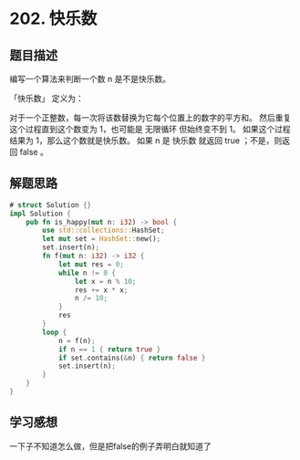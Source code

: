 # 202. 快乐数

## 题目描述

编写一个算法来判断一个数 n 是不是快乐数。

「快乐数」 定义为：

对于一个正整数，每一次将该数替换为它每个位置上的数字的平方和。
然后重复这个过程直到这个数变为 1，也可能是 无限循环 但始终变不到 1。
如果这个过程 结果为 1，那么这个数就是快乐数。
如果 n 是 快乐数 就返回 true ；不是，则返回 false 。

## 解题思路

```rust
# struct Solution {}
impl Solution {
    pub fn is_happy(mut n: i32) -> bool {
        use std::collections::HashSet;
        let mut set = HashSet::new();
        set.insert(n);
        fn f(mut n: i32) -> i32 {
            let mut res = 0;
            while n != 0 {
                let x = n % 10;
                res += x * x;
                n /= 10;
            }
            res
        }
        loop {
            n = f(n);
            if n == 1 { return true }
            if set.contains(&n) { return false }
            set.insert(n);
        }
    }
}
```
## 学习感想

一下子不知道怎么做，但是把false的例子弄明白就知道了